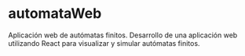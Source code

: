 # automataWeb
Aplicación web de autómatas finitos.
Desarrollo de una aplicación web utilizando React para visualizar y simular autómatas finitos. 
